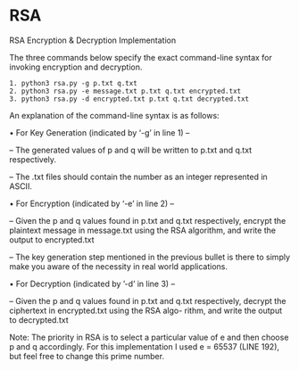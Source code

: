 # RSA
RSA Encryption &amp; Decryption Implementation

The three commands below specify the exact command-line syntax for invoking encryption and decryption.
	
 	1. python3 rsa.py -g p.txt q.txt
	2. python3 rsa.py -e message.txt p.txt q.txt encrypted.txt
	3. python3 rsa.py -d encrypted.txt p.txt q.txt decrypted.txt

An explanation of the command-line syntax is as follows:

• For Key Generation (indicated by ‘-g’ in line 1) –

   – The generated values of p and q will be written to p.txt and q.txt respectively.

   – The .txt files should contain the number as an integer represented in ASCII.

• For Encryption (indicated by ‘-e’ in line 2) –

   – Given the p and q values found in p.txt and q.txt respectively, encrypt the plaintext message in message.txt using the RSA algorithm, and write the output to encrypted.txt
 
   – The key generation step mentioned in the previous bullet is there to simply make you aware of the necessity in real world applications. 

• For Decryption (indicated by ’-d’ in line 3) –

   – Given the p and q values found in p.txt and q.txt respectively, decrypt the ciphertext in encrypted.txt using the RSA algo- rithm, and write the output to decrypted.txt

Note: The priority in RSA is to select a particular value of e and then choose p and q accordingly. For this implementation I used e = 65537 (LINE 192), but feel free to change this prime number. 
